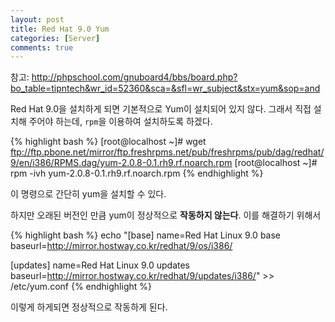 ```yaml
---
layout: post
title: Red Hat 9.0 Yum
categories: [Server]
comments: true
---
```


참고: <http://phpschool.com/gnuboard4/bbs/board.php?bo_table=tipntech&wr_id=52360&sca=&sfl=wr_subject&stx=yum&sop=and>

Red Hat 9.0을 설치하게 되면 기본적으로 Yum이 설치되어 있지 않다. 그래서 직접 설치해 주어야 하는데, `rpm`을 이용하여 설치하도록 하겠다.

{% highlight bash %}
[root@localhost ~]# wget ftp://ftp.pbone.net/mirror/ftp.freshrpms.net/pub/freshrpms/pub/dag/redhat/9/en/i386/RPMS.dag/yum-2.0.8-0.1.rh9.rf.noarch.rpm
[root@localhost ~]# rpm -ivh yum-2.0.8-0.1.rh9.rf.noarch.rpm
{% endhighlight %}

이 명령으로 간단히 yum을 설치할 수 있다.

하지만 오래된 버전인 만큼 yum이 정상적으로 **작동하지 않는다**. 이를 해결하기 위해서

{% highlight bash %}
echo "[base] 
name=Red Hat Linux 9.0 base 
baseurl=http://mirror.hostway.co.kr/redhat/9/os/i386/ 
 
[updates] 
name=Red Hat Linux 9.0 updates 
baseurl=http://mirror.hostway.co.kr/redhat/9/updates/i386/" >> /etc/yum.conf
{% endhighlight %}

이렇게 하게되면 정상적으로 작동하게 된다.